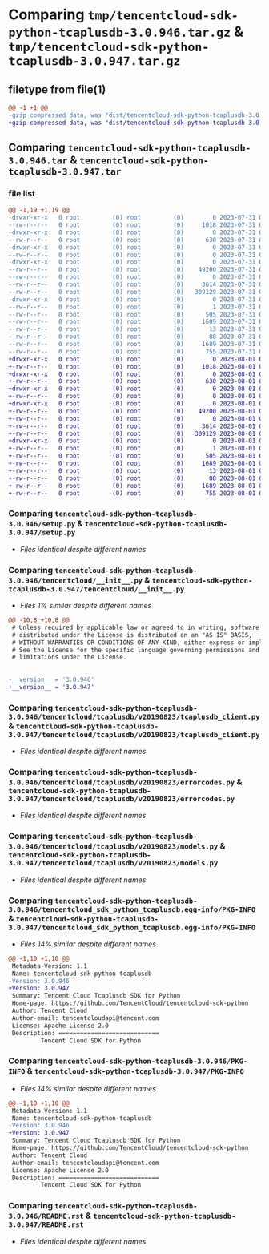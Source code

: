 # Comparing `tmp/tencentcloud-sdk-python-tcaplusdb-3.0.946.tar.gz` & `tmp/tencentcloud-sdk-python-tcaplusdb-3.0.947.tar.gz`

## filetype from file(1)

```diff
@@ -1 +1 @@
-gzip compressed data, was "dist/tencentcloud-sdk-python-tcaplusdb-3.0.946.tar", last modified: Mon Jul 31 00:36:13 2023, max compression
+gzip compressed data, was "dist/tencentcloud-sdk-python-tcaplusdb-3.0.947.tar", last modified: Tue Aug  1 00:56:27 2023, max compression
```

## Comparing `tencentcloud-sdk-python-tcaplusdb-3.0.946.tar` & `tencentcloud-sdk-python-tcaplusdb-3.0.947.tar`

### file list

```diff
@@ -1,19 +1,19 @@
-drwxr-xr-x   0 root         (0) root         (0)        0 2023-07-31 00:36:13.000000 tencentcloud-sdk-python-tcaplusdb-3.0.946/
--rw-r--r--   0 root         (0) root         (0)     1018 2023-07-31 00:36:13.000000 tencentcloud-sdk-python-tcaplusdb-3.0.946/setup.py
-drwxr-xr-x   0 root         (0) root         (0)        0 2023-07-31 00:36:13.000000 tencentcloud-sdk-python-tcaplusdb-3.0.946/tencentcloud/
--rw-r--r--   0 root         (0) root         (0)      630 2023-07-31 00:36:13.000000 tencentcloud-sdk-python-tcaplusdb-3.0.946/tencentcloud/__init__.py
-drwxr-xr-x   0 root         (0) root         (0)        0 2023-07-31 00:36:13.000000 tencentcloud-sdk-python-tcaplusdb-3.0.946/tencentcloud/tcaplusdb/
--rw-r--r--   0 root         (0) root         (0)        0 2023-07-31 00:36:13.000000 tencentcloud-sdk-python-tcaplusdb-3.0.946/tencentcloud/tcaplusdb/__init__.py
-drwxr-xr-x   0 root         (0) root         (0)        0 2023-07-31 00:36:13.000000 tencentcloud-sdk-python-tcaplusdb-3.0.946/tencentcloud/tcaplusdb/v20190823/
--rw-r--r--   0 root         (0) root         (0)    49200 2023-07-31 00:36:13.000000 tencentcloud-sdk-python-tcaplusdb-3.0.946/tencentcloud/tcaplusdb/v20190823/tcaplusdb_client.py
--rw-r--r--   0 root         (0) root         (0)        0 2023-07-31 00:36:13.000000 tencentcloud-sdk-python-tcaplusdb-3.0.946/tencentcloud/tcaplusdb/v20190823/__init__.py
--rw-r--r--   0 root         (0) root         (0)     3614 2023-07-31 00:36:13.000000 tencentcloud-sdk-python-tcaplusdb-3.0.946/tencentcloud/tcaplusdb/v20190823/errorcodes.py
--rw-r--r--   0 root         (0) root         (0)   309129 2023-07-31 00:36:13.000000 tencentcloud-sdk-python-tcaplusdb-3.0.946/tencentcloud/tcaplusdb/v20190823/models.py
-drwxr-xr-x   0 root         (0) root         (0)        0 2023-07-31 00:36:13.000000 tencentcloud-sdk-python-tcaplusdb-3.0.946/tencentcloud_sdk_python_tcaplusdb.egg-info/
--rw-r--r--   0 root         (0) root         (0)        1 2023-07-31 00:36:13.000000 tencentcloud-sdk-python-tcaplusdb-3.0.946/tencentcloud_sdk_python_tcaplusdb.egg-info/dependency_links.txt
--rw-r--r--   0 root         (0) root         (0)      505 2023-07-31 00:36:13.000000 tencentcloud-sdk-python-tcaplusdb-3.0.946/tencentcloud_sdk_python_tcaplusdb.egg-info/SOURCES.txt
--rw-r--r--   0 root         (0) root         (0)     1689 2023-07-31 00:36:13.000000 tencentcloud-sdk-python-tcaplusdb-3.0.946/tencentcloud_sdk_python_tcaplusdb.egg-info/PKG-INFO
--rw-r--r--   0 root         (0) root         (0)       13 2023-07-31 00:36:13.000000 tencentcloud-sdk-python-tcaplusdb-3.0.946/tencentcloud_sdk_python_tcaplusdb.egg-info/top_level.txt
--rw-r--r--   0 root         (0) root         (0)       88 2023-07-31 00:36:13.000000 tencentcloud-sdk-python-tcaplusdb-3.0.946/setup.cfg
--rw-r--r--   0 root         (0) root         (0)     1689 2023-07-31 00:36:13.000000 tencentcloud-sdk-python-tcaplusdb-3.0.946/PKG-INFO
--rw-r--r--   0 root         (0) root         (0)      755 2023-07-31 00:36:13.000000 tencentcloud-sdk-python-tcaplusdb-3.0.946/README.rst
+drwxr-xr-x   0 root         (0) root         (0)        0 2023-08-01 00:56:27.000000 tencentcloud-sdk-python-tcaplusdb-3.0.947/
+-rw-r--r--   0 root         (0) root         (0)     1018 2023-08-01 00:56:26.000000 tencentcloud-sdk-python-tcaplusdb-3.0.947/setup.py
+drwxr-xr-x   0 root         (0) root         (0)        0 2023-08-01 00:56:27.000000 tencentcloud-sdk-python-tcaplusdb-3.0.947/tencentcloud/
+-rw-r--r--   0 root         (0) root         (0)      630 2023-08-01 00:56:26.000000 tencentcloud-sdk-python-tcaplusdb-3.0.947/tencentcloud/__init__.py
+drwxr-xr-x   0 root         (0) root         (0)        0 2023-08-01 00:56:27.000000 tencentcloud-sdk-python-tcaplusdb-3.0.947/tencentcloud/tcaplusdb/
+-rw-r--r--   0 root         (0) root         (0)        0 2023-08-01 00:56:26.000000 tencentcloud-sdk-python-tcaplusdb-3.0.947/tencentcloud/tcaplusdb/__init__.py
+drwxr-xr-x   0 root         (0) root         (0)        0 2023-08-01 00:56:27.000000 tencentcloud-sdk-python-tcaplusdb-3.0.947/tencentcloud/tcaplusdb/v20190823/
+-rw-r--r--   0 root         (0) root         (0)    49200 2023-08-01 00:56:26.000000 tencentcloud-sdk-python-tcaplusdb-3.0.947/tencentcloud/tcaplusdb/v20190823/tcaplusdb_client.py
+-rw-r--r--   0 root         (0) root         (0)        0 2023-08-01 00:56:26.000000 tencentcloud-sdk-python-tcaplusdb-3.0.947/tencentcloud/tcaplusdb/v20190823/__init__.py
+-rw-r--r--   0 root         (0) root         (0)     3614 2023-08-01 00:56:26.000000 tencentcloud-sdk-python-tcaplusdb-3.0.947/tencentcloud/tcaplusdb/v20190823/errorcodes.py
+-rw-r--r--   0 root         (0) root         (0)   309129 2023-08-01 00:56:26.000000 tencentcloud-sdk-python-tcaplusdb-3.0.947/tencentcloud/tcaplusdb/v20190823/models.py
+drwxr-xr-x   0 root         (0) root         (0)        0 2023-08-01 00:56:27.000000 tencentcloud-sdk-python-tcaplusdb-3.0.947/tencentcloud_sdk_python_tcaplusdb.egg-info/
+-rw-r--r--   0 root         (0) root         (0)        1 2023-08-01 00:56:27.000000 tencentcloud-sdk-python-tcaplusdb-3.0.947/tencentcloud_sdk_python_tcaplusdb.egg-info/dependency_links.txt
+-rw-r--r--   0 root         (0) root         (0)      505 2023-08-01 00:56:27.000000 tencentcloud-sdk-python-tcaplusdb-3.0.947/tencentcloud_sdk_python_tcaplusdb.egg-info/SOURCES.txt
+-rw-r--r--   0 root         (0) root         (0)     1689 2023-08-01 00:56:27.000000 tencentcloud-sdk-python-tcaplusdb-3.0.947/tencentcloud_sdk_python_tcaplusdb.egg-info/PKG-INFO
+-rw-r--r--   0 root         (0) root         (0)       13 2023-08-01 00:56:27.000000 tencentcloud-sdk-python-tcaplusdb-3.0.947/tencentcloud_sdk_python_tcaplusdb.egg-info/top_level.txt
+-rw-r--r--   0 root         (0) root         (0)       88 2023-08-01 00:56:27.000000 tencentcloud-sdk-python-tcaplusdb-3.0.947/setup.cfg
+-rw-r--r--   0 root         (0) root         (0)     1689 2023-08-01 00:56:27.000000 tencentcloud-sdk-python-tcaplusdb-3.0.947/PKG-INFO
+-rw-r--r--   0 root         (0) root         (0)      755 2023-08-01 00:56:26.000000 tencentcloud-sdk-python-tcaplusdb-3.0.947/README.rst
```

### Comparing `tencentcloud-sdk-python-tcaplusdb-3.0.946/setup.py` & `tencentcloud-sdk-python-tcaplusdb-3.0.947/setup.py`

 * *Files identical despite different names*

### Comparing `tencentcloud-sdk-python-tcaplusdb-3.0.946/tencentcloud/__init__.py` & `tencentcloud-sdk-python-tcaplusdb-3.0.947/tencentcloud/__init__.py`

 * *Files 1% similar despite different names*

```diff
@@ -10,8 +10,8 @@
 # Unless required by applicable law or agreed to in writing, software
 # distributed under the License is distributed on an "AS IS" BASIS,
 # WITHOUT WARRANTIES OR CONDITIONS OF ANY KIND, either express or implied.
 # See the License for the specific language governing permissions and
 # limitations under the License.
 
 
-__version__ = '3.0.946'
+__version__ = '3.0.947'
```

### Comparing `tencentcloud-sdk-python-tcaplusdb-3.0.946/tencentcloud/tcaplusdb/v20190823/tcaplusdb_client.py` & `tencentcloud-sdk-python-tcaplusdb-3.0.947/tencentcloud/tcaplusdb/v20190823/tcaplusdb_client.py`

 * *Files identical despite different names*

### Comparing `tencentcloud-sdk-python-tcaplusdb-3.0.946/tencentcloud/tcaplusdb/v20190823/errorcodes.py` & `tencentcloud-sdk-python-tcaplusdb-3.0.947/tencentcloud/tcaplusdb/v20190823/errorcodes.py`

 * *Files identical despite different names*

### Comparing `tencentcloud-sdk-python-tcaplusdb-3.0.946/tencentcloud/tcaplusdb/v20190823/models.py` & `tencentcloud-sdk-python-tcaplusdb-3.0.947/tencentcloud/tcaplusdb/v20190823/models.py`

 * *Files identical despite different names*

### Comparing `tencentcloud-sdk-python-tcaplusdb-3.0.946/tencentcloud_sdk_python_tcaplusdb.egg-info/PKG-INFO` & `tencentcloud-sdk-python-tcaplusdb-3.0.947/tencentcloud_sdk_python_tcaplusdb.egg-info/PKG-INFO`

 * *Files 14% similar despite different names*

```diff
@@ -1,10 +1,10 @@
 Metadata-Version: 1.1
 Name: tencentcloud-sdk-python-tcaplusdb
-Version: 3.0.946
+Version: 3.0.947
 Summary: Tencent Cloud Tcaplusdb SDK for Python
 Home-page: https://github.com/TencentCloud/tencentcloud-sdk-python
 Author: Tencent Cloud
 Author-email: tencentcloudapi@tencent.com
 License: Apache License 2.0
 Description: ============================
         Tencent Cloud SDK for Python
```

### Comparing `tencentcloud-sdk-python-tcaplusdb-3.0.946/PKG-INFO` & `tencentcloud-sdk-python-tcaplusdb-3.0.947/PKG-INFO`

 * *Files 14% similar despite different names*

```diff
@@ -1,10 +1,10 @@
 Metadata-Version: 1.1
 Name: tencentcloud-sdk-python-tcaplusdb
-Version: 3.0.946
+Version: 3.0.947
 Summary: Tencent Cloud Tcaplusdb SDK for Python
 Home-page: https://github.com/TencentCloud/tencentcloud-sdk-python
 Author: Tencent Cloud
 Author-email: tencentcloudapi@tencent.com
 License: Apache License 2.0
 Description: ============================
         Tencent Cloud SDK for Python
```

### Comparing `tencentcloud-sdk-python-tcaplusdb-3.0.946/README.rst` & `tencentcloud-sdk-python-tcaplusdb-3.0.947/README.rst`

 * *Files identical despite different names*

